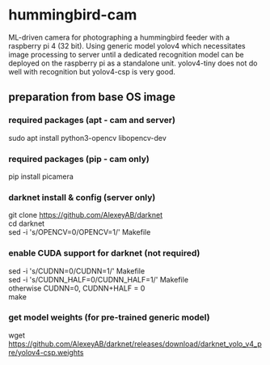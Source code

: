 # hummingbird-cam
ML-driven camera for photographing a hummingbird feeder with a raspberry pi 4 (32 bit).  Using generic model yolov4 which necessitates image processing to server until a dedicated recognition model can be deployed on the raspberry pi as a standalone unit. yolov4-tiny does not do well with recognition but yolov4-csp is very good.<br>

## preparation from base OS image
### required packages (apt - cam and server) 
sudo apt install python3-opencv libopencv-dev
### required packages (pip - cam only)
pip install picamera
### darknet install & config (server only)
git clone https://github.com/AlexeyAB/darknet<br>
cd darknet<br>
sed -i 's/OPENCV=0/OPENCV=1/' Makefile<br>
### enable CUDA support for darknet (not required)
sed -i 's/CUDNN=0/CUDNN=1/' Makefile<br>
sed -i 's/CUDNN_HALF=0/CUDNN_HALF=1/' Makefile<br>
otherwise CUDNN=0, CUDNN+HALF = 0<br>
make<br>

### get model weights (for pre-trained generic model)
wget https://github.com/AlexeyAB/darknet/releases/download/darknet_yolo_v4_pre/yolov4-csp.weights
